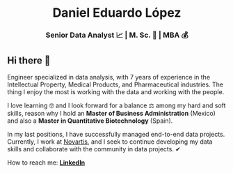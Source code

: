 <h1 align="center">Daniel Eduardo López</h1>

<h3 align="center"> Senior Data Analyst 📈 | M. Sc. 🧬 | MBA 💰 </h3>

<h2> Hi there 👋 </h2>

<p><!--em--> Engineer specialized in data analysis, with 7 years of experience in the Intellectual Property, Medical Products, and Pharmaceutical industries. The thing I enjoy the most is working with the data and working with the people. 
  
I love learning 🤓 and I look forward for a balance ⚖ among my hard and soft skills, reason why I hold an <b>Master of Business Administration</b> (Mexico) and also a <b>Master in Quantitative Biotechnology</b> (Spain).
  
In my last positions, I have successfully managed end-to-end data projects. Currently, I work at <a href="https://www.novartis.com/">Novartis</a>, and I seek to continue developing my data skills and collaborate with the community in data projects. ✔<!--/em--></p>

How to reach me:
**<a href="https://www.linkedin.com/in/daniel-eduardo-lopez">LinkedIn</a>**

<!--
**DanielEduardoLopez/DanielEduardoLopez** is a ✨ _special_ ✨ repository because its `README.md` (this file) appears on your GitHub profile.

Here are some ideas to get you started:

- 🔭 I’m currently working on ...
- 🌱 I’m currently learning ...
- 👯 I’m looking to collaborate on ...
- 🤔 I’m looking for help with ...
- 💬 Ask me about ...
- 📫 How to reach me: ...
- 😄 Pronouns: ...
- ⚡ Fun fact: ...
-->
